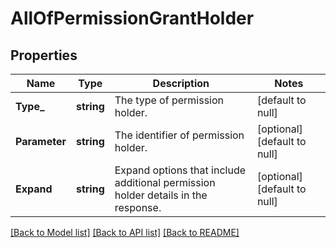 # AllOfPermissionGrantHolder

## Properties
Name | Type | Description | Notes
------------ | ------------- | ------------- | -------------
**Type_** | **string** | The type of permission holder. | [default to null]
**Parameter** | **string** | The identifier of permission holder. | [optional] [default to null]
**Expand** | **string** | Expand options that include additional permission holder details in the response. | [optional] [default to null]

[[Back to Model list]](../README.md#documentation-for-models) [[Back to API list]](../README.md#documentation-for-api-endpoints) [[Back to README]](../README.md)

